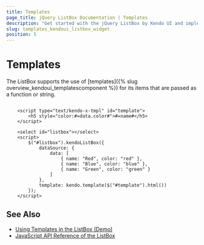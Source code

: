 ```yaml
---
title: Templates
page_title: jQuery ListBox Documentation | Templates
description: "Get started with the jQuery ListBox by Kendo UI and implement templates for its items."
slug: templates_kendoui_listbox_widget
position: 5
---
```


# Templates

The ListBox supports the use of [templates]({% slug overview_kendoui_templatescomponent %}) for its items that are passed as а function or string.

```dojo

    <script type="text/kendo-x-tmpl" id="template">
        <h5 style="color:#=data.color#">#=name#</h5>
    </script>

    <select id="listbox"></select>
    <script>
        $("#listbox").kendoListBox({
            dataSource: {
                data: [
                    { name: "Red", color: "red" },
                    { name: "Blue", color: "blue" },
                    { name: "Green", color: "green" }
                ]
            },
            template: kendo.template($("#template").html())
        });
    </script>

```

## See Also

* [Using Templates in the ListBox (Demo)](https://demos.telerik.com/kendo-ui/listbox/templates)
* [JavaScript API Reference of the ListBox](/api/javascript/ui/listbox)
